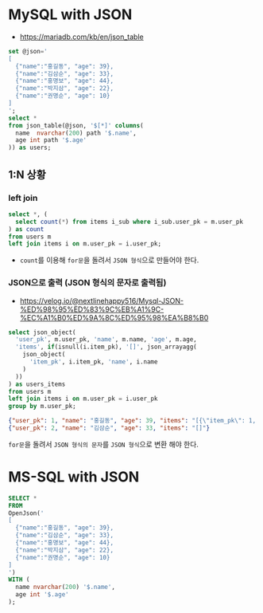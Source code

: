 # MySQL with JSON
* https://mariadb.com/kb/en/json_table
```sql
set @json='
[
  {"name":"홍길동", "age": 39},
  {"name":"김삼순", "age": 33},
  {"name":"홍명보", "age": 44},
  {"name":"박지삼", "age": 22},
  {"name":"권명순", "age": 10}
]
';
select *
from json_table(@json, '$[*]' columns(
  name  nvarchar(200) path '$.name',
  age int path '$.age'
)) as users;
```

## 1:N 상황
### left join
```sql
select *, (
  select count(*) from items i_sub where i_sub.user_pk = m.user_pk
) as count
from users m
left join items i on m.user_pk = i.user_pk;
```
* `count`를 이용해 `for문`을 돌려서 `JSON 형식`으로 만들어야 한다.

### JSON으로 출력 (JSON 형식의 문자로 출력됨)
* https://velog.io/@nextlinehappy516/Mysql-JSON-%ED%98%95%ED%83%9C%EB%A1%9C-%EC%A1%B0%ED%9A%8C%ED%95%98%EA%B8%B0
```sql
select json_object(
  'user_pk', m.user_pk, 'name', m.name, 'age', m.age,
  'items', if(isnull(i.item_pk), '[]', json_arrayagg(
    json_object(
      'item_pk', i.item_pk, 'name', i.name
    )
  ))
) as users_items
from users m
left join items i on m.user_pk = i.user_pk
group by m.user_pk;
```
```json
{"user_pk": 1, "name": "홍길동", "age": 39, "items": "[{\"item_pk\": 1, \"name\": \"사과\"},{\"item_pk\": 2, \"name\": \"딸기\"}]"}
{"user_pk": 2, "name": "김삼순", "age": 33, "items": "[]"}
```
`for문`을 돌려서 `JSON 형식의 문자`를 `JSON 형식`으로 변환 해야 한다.

# MS-SQL with JSON
```sql
SELECT *
FROM
OpenJson('
[
  {"name":"홍길동", "age": 39},
  {"name":"김삼순", "age": 33},
  {"name":"홍명보", "age": 44},
  {"name":"박지삼", "age": 22},
  {"name":"권명순", "age": 10}
]
')
WITH (
  name nvarchar(200) '$.name',
  age int '$.age'
);
```
